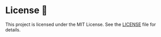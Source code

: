 # License 📄

This project is licensed under the MIT License. See
the [LICENSE](https://github.com/cihanuyanik/pywebchannel/blob/main/LICENSE) file for details.